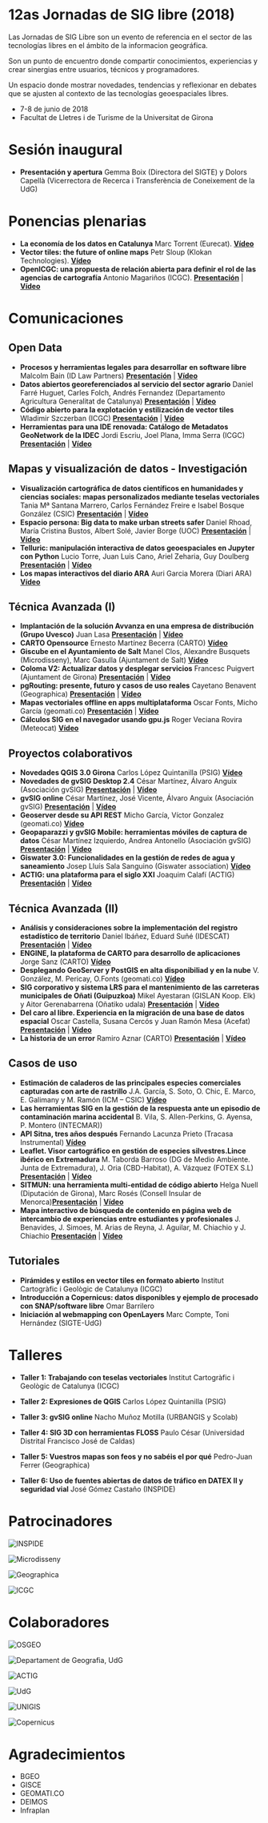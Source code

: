 # 12as Jornadas de SIG libre (2018)

Las Jornadas de SIG Libre son un evento de referencia en el sector de las tecnologías libres en el ámbito de la informacion geográfica.

Son un punto de encuentro donde compartir conocimientos, experiencias y crear sinergias entre usuarios, técnicos y programadores.

Un espacio donde mostrar novedades, tendencias y reflexionar en debates que se ajusten al contexto de las tecnologías
geoespaciales libres.

* 7-8 de junio de 2018
* Facultat de Lletres i de Turisme de la Universitat de Girona

Sesión inaugural
==================

* **Presentación y apertura** Gemma Boix (Directora del SIGTE) y Dolors Capellà (Vicerrectora de Recerca i
Transferència de Coneixement de la UdG)

Ponencias plenarias
====================

* **La economía de los datos en Catalunya** Marc Torrent (Eurecat). **[Vídeo](http://diobma.udg.edu/handle/10256.1/5187)**
* **Vector tiles: the future of online maps** Petr Sloup (Klokan Technologies). **[Vídeo](http://diobma.udg.edu/handle/10256.1/5188)**
* **OpenICGC: una propuesta de relación abierta para definir el rol de las agencias de cartografía** Antonio Magariños (ICGC). **[Presentación](https://dugi-doc.udg.edu/handle/10256/15698)** | **[Vídeo](http://diobma.udg.edu/handle/10256.1/5189)**

Comunicaciones
=================

Open Data
---------------------------

* **Procesos y herramientas legales para desarrollar en software libre** Malcolm Bain (ID Law Partners) **[Presentación](https://dugi-doc.udg.edu/handle/10256/15699)** | **[Vídeo](http://diobma.udg.edu/handle/10256.1/5190)**
* **Datos abiertos georeferenciados al servicio del sector agrario** Daniel Farré Huguet, Carles Folch, Andrés Fernandez (Departamento Agricultura Generalitat de Catalunya) **[Presentación](https://dugi-doc.udg.edu/handle/10256/15700)** | **[Vídeo](http://diobma.udg.edu/handle/10256.1/5191)**
* **Código abierto para la explotación y estilización de vector tiles** Wladimir Szczerban (ICGC) **[Presentación](https://dugi-doc.udg.edu/handle/10256/15701)** | **[Vídeo](http://diobma.udg.edu/handle/10256.1/5192)**
* **Herramientas para una IDE renovada: Catálogo de Metadatos GeoNetwork de la IDEC** Jordi Escriu, Joel Plana, Imma Serra (ICGC) **[Presentación](https://dugi-doc.udg.edu/handle/10256/15702)** | **[Vídeo](http://diobma.udg.edu/handle/10256.1/5193)**


Mapas y visualización de datos - Investigación
---------------------------

* **Visualización cartográfica de datos científicos en humanidades y ciencias sociales: mapas personalizados mediante teselas vectoriales** Tania Mª Santana Marrero, Carlos Fernández Freire e Isabel Bosque González (CSIC) **[Presentación](https://dugi-doc.udg.edu/handle/10256/15703)** | **[Vídeo](http://diobma.udg.edu/handle/10256.1/5207)**
* **Espacio persona: Big data to make urban streets safer** Daniel Rhoad, María Cristina Bustos, Albert Solé,
Javier Borge (UOC) **[Presentación](https://dugi-doc.udg.edu/handle/10256/15704)** | **[Vídeo](http://diobma.udg.edu/handle/10256.1/5208)**
* **Telluric: manipulación interactiva de datos geoespaciales en Jupyter con Python** Lucio Torre, Juan Luis Cano, Ariel Zeharia, Guy Doulberg **[Presentación](https://dugi-doc.udg.edu/handle/10256/15705)** | **[Vídeo](http://diobma.udg.edu/handle/10256.1/5209)**
* **Los mapas interactivos del diario ARA** Auri Garcia Morera (Diari ARA) **[Vídeo](http://diobma.udg.edu/handle/10256.1/5210)**

Técnica Avanzada (I)
---------------------------
* **Implantación de la solución Avvanza en una empresa de distribución (Grupo Uvesco)** Juan Lasa **[Presentación](https://dugi-doc.udg.edu/handle/10256/15706)** | **[Vídeo](http://diobma.udg.edu/handle/10256.1/5194)**
* **CARTO Opensource** Ernesto Martínez Becerra (CARTO) **[Vídeo](http://diobma.udg.edu/handle/10256.1/5195)**
* **Giscube en el Ayuntamiento de Salt** Manel Clos, Alexandre Busquets (Microdisseny), Marc Gasulla (Ajuntament de Salt)  **[Vídeo](http://diobma.udg.edu/handle/10256.1/5196)**
* **Coloma V2: Actualizar datos y desplegar servicios** Francesc Puigvert (Ajuntament de Girona) **[Presentación](https://dugi-doc.udg.edu/handle/10256/15707)** | **[Vídeo](http://diobma.udg.edu/handle/10256.1/5197)**
* **pgRouting: presente, futuro y casos de uso reales** Cayetano Benavent (Geographica) **[Presentación](https://dugi-doc.udg.edu/handle/10256/15708)** | **[Vídeo](http://diobma.udg.edu/handle/10256.1/5198)**
* **Mapas vectoriales offline en apps multiplataforma** Oscar Fonts, Micho García (geomati.co) **[Presentación](https://dugi-doc.udg.edu/handle/10256/15709)** | **[Vídeo](http://diobma.udg.edu/handle/10256.1/5199)**
* **Cálculos SIG en el navegador usando gpu.js** Roger Veciana Rovira (Meteocat) **[Vídeo](http://diobma.udg.edu/handle/10256.1/5200)**

Proyectos colaborativos
---------------------------
* **Novedades QGIS 3.0 Girona** Carlos López Quintanilla (PSIG) **[Vídeo](http://diobma.udg.edu/handle/10256.1/5211)**
* **Novedades de gvSIG Desktop 2.4** César Martínez, Álvaro Anguix (Asociación gvSIG) **[Presentación](https://dugi-doc.udg.edu/handle/10256/15710)** | **[Vídeo](http://diobma.udg.edu/handle/10256.1/5212)**
* **gvSIG online** César Martínez, José Vicente, Álvaro Anguix (Asociación gvSIG) **[Presentación](https://dugi-doc.udg.edu/handle/10256/15711)** | **[Vídeo](http://diobma.udg.edu/handle/10256.1/5213)**
* **Geoserver desde su API REST** Micho García, Víctor Gonzalez (geomati.co) **[Vídeo](http://diobma.udg.edu/handle/10256.1/5214)**
* **Geopaparazzi y gvSIG Mobile: herramientas móviles de captura de datos** César Martínez Izquierdo, Andrea Antonello (Asociación gvSIG) **[Presentación](https://dugi-doc.udg.edu/handle/10256/15712)** | **[Vídeo](http://diobma.udg.edu/handle/10256.1/5215)**
* **Giswater 3.0: Funcionalidades en la gestión de redes de agua y saneamiento** Josep Lluís Sala Sanguino
(Giswater association) **[Vídeo](http://diobma.udg.edu/handle/10256.1/5216)**
* **ACTIG: una plataforma para el siglo XXI** Joaquim Calafí (ACTIG) **[Presentación](https://dugi-doc.udg.edu/handle/10256/15713)** | **[Vídeo](http://diobma.udg.edu/handle/10256.1/5217)**

Técnica Avanzada (II)
---------------------------

* **Análisis y consideraciones sobre la implementación del registro estadístico de territorio** Daniel Ibáñez, Eduard Suñé (IDESCAT) **[Presentación](https://dugi-doc.udg.edu/handle/10256/15714)** | **[Vídeo](http://diobma.udg.edu/handle/10256.1/5201)**
* **ENGINE, la plataforma de CARTO para desarrollo de aplicaciones** Jorge Sanz (CARTO) **[Vídeo](http://diobma.udg.edu/handle/10256.1/5202)**
* **Desplegando GeoServer y PostGIS en alta disponibiliad y en la nube** V. González, M. Pericay, O.Fonts (geomati.co) **[Vídeo](http://diobma.udg.edu/handle/10256.1/5203)**
* **SIG corporativo y sistema LRS para el mantenimiento de las carreteras municipales de Oñati (Guipuzkoa)** Mikel Ayestaran (GISLAN Koop. Elk) y Aitor Gerenabarrena (Oñatiko udala) **[Presentación](https://dugi-doc.udg.edu/handle/10256/15715)** | **[Vídeo](http://diobma.udg.edu/handle/10256.1/5204)**
* **Del caro al libre. Experiencia en la migración de una base de datos espacial** Oscar Castella, Susana Cercós y Juan Ramón Mesa (Acefat) **[Presentación](https://dugi-doc.udg.edu/handle/10256/15716)** | **[Vídeo](http://diobma.udg.edu/handle/10256.1/5205)**
* **La historia de un error** Ramiro Aznar (CARTO) **[Presentación](https://dugi-doc.udg.edu/handle/10256/15717)** | **[Vídeo](http://diobma.udg.edu/handle/10256.1/5206)**


Casos de uso
---------------------------
* **Estimación de caladeros de las principales especies comerciales capturadas con arte de rastrillo** J.A. García, S. Soto, O. Chic, E. Marco, E. Galimany y M. Ramón (ICM – CSIC) **[Vídeo](http://diobma.udg.edu/handle/10256.1/5218)**
* **Las herramientas SIG en la gestión de la respuesta ante un episodio de contaminación marina accidental** B. Vila, S. Allen-Perkins, G. Ayensa, P. Montero (INTECMAR)) 
* **API Sitna, tres años después** Fernando Lacunza Prieto (Tracasa Instrumental) **[Vídeo](http://diobma.udg.edu/handle/10256.1/5219)**
* **Leaflet. Visor cartográfico en gestión de especies silvestres.Lince ibérico en Extremadura** M. Taborda Barroso (DG de Medio Ambiente. Junta de Extremadura), J. Oria (CBD-Habitat), A. Vázquez (FOTEX S.L) **[Presentación](https://dugi-doc.udg.edu/handle/10256/15718)** | **[Vídeo](http://diobma.udg.edu/handle/10256.1/5220)**
* **SITMUN: una herramienta multi-entidad de código abierto** Helga Nuell (Diputación de Girona), Marc
Rosés (Consell Insular de Menorca)**[Presentación](https://dugi-doc.udg.edu/handle/10256/15719)** | **[Vídeo](http://diobma.udg.edu/handle/10256.1/5221)**
* **Mapa interactivo de búsqueda de contenido en página web de intercambio de experiencias entre estudiantes y profesionales** J. Benavides, J. Simoes, M. Arias de Reyna, J. Aguilar, M. Chiachio y J. Chiachio **[Presentación](https://dugi-doc.udg.edu/handle/10256/15720)** | **[Vídeo](http://diobma.udg.edu/handle/10256.1/5222)**




Tutoriales
---------------------------

* **Pirámides y estilos en vector tiles en formato abierto** Institut Cartogràfic i
Geològic de Catalunya (ICGC) 
* **Introducción a Copernicus: datos disponibles y ejemplo de procesado con SNAP/software libre** Omar Barrilero 
* **Iniciación al webmapping con OpenLayers** Marc Compte, Toni Hernández (SIGTE-UdG) 


Talleres
========

* **Taller 1: Trabajando con teselas vectoriales** Institut Cartogràfic i Geològic de Catalunya (ICGC) 
* **Taller 2: Expresiones de QGIS** Carlos López Quintanilla (PSIG) 
* **Taller 3: gvSIG online** Nacho Muñoz Motilla (URBANGIS y Scolab)

* **Taller 4: SIG 3D con herramientas FLOSS** Paulo César (Universidad Distrital Francisco José de Caldas) 
* **Taller 5: Vuestros mapas son feos y no sabéis el por qué** Pedro-Juan Ferrer
(Geographica) 
* **Taller 6: Uso de fuentes abiertas de datos de tráfico en DATEX II y seguridad vial** José Gómez Castaño
(INSPIDE) 

Patrocinadores
==============


![INSPIDE](img/inspide.png)

![Microdisseny](img/micro.png)

![Geographica](img/geographica.png)

![ICGC](img/ICGC.png)


Colaboradores
==============
![OSGEO](img/osgeo.png)

![Departament de Geografia, UdG](img/geografia.png)

![ACTIG](img/actig.JPG)

![UdG](img/UdG.png)

![UNIGIS](img/Unigis.png)

![Copernicus](img/copernicus.png)


Agradecimientos
==============
* BGEO
* GISCE
* GEOMATI.CO
* DEIMOS
* Infraplan
